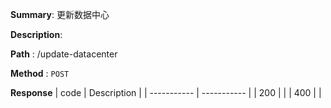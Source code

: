**Summary**: 更新数据中心

**Description**:

**Path** : /update-datacenter

**Method** : `POST`

**Response**
| code      | Description |
| ----------- | ----------- |
|  200   |       |
|  400   |       |

